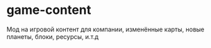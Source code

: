 <h1>game-content</h1>
<p>Мод на игровой контент для компании, изменённые карты, новые планеты, блоки, ресурсы, и.т.д</p>

